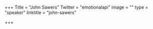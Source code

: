 +++
Title = "John Sawers"
Twitter = "emotionalapi"
image = ""
type = "speaker"
linktitle = "john-sawers"

+++



